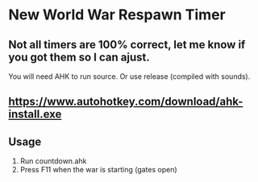 # New World War Respawn Timer

Not all timers are 100% correct, let me know if you got them so I can ajust.
----

You will need AHK to run source. Or use release (compiled with sounds).

https://www.autohotkey.com/download/ahk-install.exe
----

Usage 
----

1) Run countdown.ahk
2) Press F11 when the war is starting (gates open)
